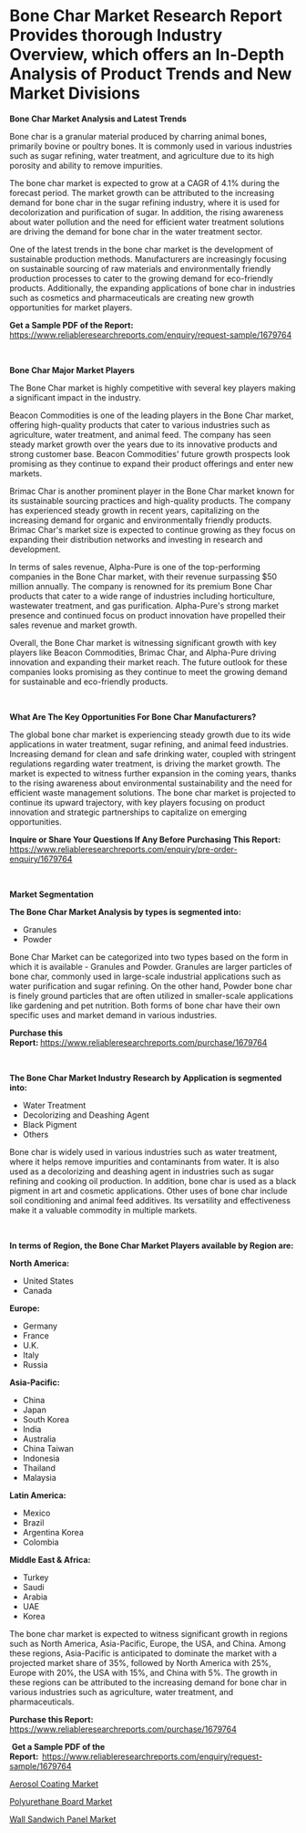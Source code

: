 <p><h1>Bone Char Market Research Report Provides thorough Industry Overview, which offers an In-Depth Analysis of Product Trends and New Market Divisions</h1></p><p><strong>Bone Char Market Analysis and Latest Trends</strong></p>
<p><p>Bone char is a granular material produced by charring animal bones, primarily bovine or poultry bones. It is commonly used in various industries such as sugar refining, water treatment, and agriculture due to its high porosity and ability to remove impurities.</p><p>The bone char market is expected to grow at a CAGR of 4.1% during the forecast period. The market growth can be attributed to the increasing demand for bone char in the sugar refining industry, where it is used for decolorization and purification of sugar. In addition, the rising awareness about water pollution and the need for efficient water treatment solutions are driving the demand for bone char in the water treatment sector.</p><p>One of the latest trends in the bone char market is the development of sustainable production methods. Manufacturers are increasingly focusing on sustainable sourcing of raw materials and environmentally friendly production processes to cater to the growing demand for eco-friendly products. Additionally, the expanding applications of bone char in industries such as cosmetics and pharmaceuticals are creating new growth opportunities for market players.</p></p>
<p><strong>Get a Sample PDF of the Report:&nbsp;</strong> <a href="https://www.reliableresearchreports.com/enquiry/request-sample/1679764">https://www.reliableresearchreports.com/enquiry/request-sample/1679764</a></p>
<p>&nbsp;</p>
<p><strong>Bone Char Major Market Players</strong></p>
<p><p>The Bone Char market is highly competitive with several key players making a significant impact in the industry. </p><p>Beacon Commodities is one of the leading players in the Bone Char market, offering high-quality products that cater to various industries such as agriculture, water treatment, and animal feed. The company has seen steady market growth over the years due to its innovative products and strong customer base. Beacon Commodities' future growth prospects look promising as they continue to expand their product offerings and enter new markets.</p><p>Brimac Char is another prominent player in the Bone Char market known for its sustainable sourcing practices and high-quality products. The company has experienced steady growth in recent years, capitalizing on the increasing demand for organic and environmentally friendly products. Brimac Char's market size is expected to continue growing as they focus on expanding their distribution networks and investing in research and development.</p><p>In terms of sales revenue, Alpha-Pure is one of the top-performing companies in the Bone Char market, with their revenue surpassing $50 million annually. The company is renowned for its premium Bone Char products that cater to a wide range of industries including horticulture, wastewater treatment, and gas purification. Alpha-Pure's strong market presence and continued focus on product innovation have propelled their sales revenue and market growth.</p><p>Overall, the Bone Char market is witnessing significant growth with key players like Beacon Commodities, Brimac Char, and Alpha-Pure driving innovation and expanding their market reach. The future outlook for these companies looks promising as they continue to meet the growing demand for sustainable and eco-friendly products.</p></p>
<p>&nbsp;</p>
<p><strong>What Are The Key Opportunities For Bone Char Manufacturers?</strong></p>
<p><p>The global bone char market is experiencing steady growth due to its wide applications in water treatment, sugar refining, and animal feed industries. Increasing demand for clean and safe drinking water, coupled with stringent regulations regarding water treatment, is driving the market growth. The market is expected to witness further expansion in the coming years, thanks to the rising awareness about environmental sustainability and the need for efficient waste management solutions. The bone char market is projected to continue its upward trajectory, with key players focusing on product innovation and strategic partnerships to capitalize on emerging opportunities.</p></p>
<p><strong>Inquire or Share Your Questions If Any Before Purchasing This Report:</strong> <a href="https://www.reliableresearchreports.com/enquiry/pre-order-enquiry/1679764">https://www.reliableresearchreports.com/enquiry/pre-order-enquiry/1679764</a></p>
<p>&nbsp;</p>
<p><strong>Market Segmentation</strong></p>
<p><strong>The Bone Char Market Analysis by types is segmented into:</strong></p>
<p><ul><li>Granules</li><li>Powder</li></ul></p>
<p><p>Bone Char Market can be categorized into two types based on the form in which it is available - Granules and Powder. Granules are larger particles of bone char, commonly used in large-scale industrial applications such as water purification and sugar refining. On the other hand, Powder bone char is finely ground particles that are often utilized in smaller-scale applications like gardening and pet nutrition. Both forms of bone char have their own specific uses and market demand in various industries.</p></p>
<p><strong>Purchase this Report:&nbsp;</strong><a href="https://www.reliableresearchreports.com/purchase/1679764">https://www.reliableresearchreports.com/purchase/1679764</a></p>
<p>&nbsp;</p>
<p><strong>The Bone Char Market Industry Research by Application is segmented into:</strong></p>
<p><ul><li>Water Treatment</li><li>Decolorizing and Deashing Agent</li><li>Black Pigment</li><li>Others</li></ul></p>
<p><p>Bone char is widely used in various industries such as water treatment, where it helps remove impurities and contaminants from water. It is also used as a decolorizing and deashing agent in industries such as sugar refining and cooking oil production. In addition, bone char is used as a black pigment in art and cosmetic applications. Other uses of bone char include soil conditioning and animal feed additives. Its versatility and effectiveness make it a valuable commodity in multiple markets.</p></p>
<p>&nbsp;</p>
<p><strong>In terms of Region, the Bone Char Market Players available by Region are:</strong></p>
<p>
    <p> <strong> North America: </strong>
        <ul>
            <li>United States</li>
            <li>Canada</li>
        </ul>
        </p> 
    <p> <strong> Europe: </strong>
        <ul>
            <li>Germany</li>
            <li>France</li>
            <li>U.K.</li>
            <li>Italy</li>
            <li>Russia</li>
        </ul>
        </p> 
    <p> <strong> Asia-Pacific: </strong>
        <ul>
            <li>China</li>
            <li>Japan</li>
            <li>South Korea</li>
            <li>India</li>
            <li>Australia</li>
            <li>China Taiwan</li>
            <li>Indonesia</li>
            <li>Thailand</li>
            <li>Malaysia</li>
        </ul>
        </p> 
    <p> <strong> Latin America: </strong>
        <ul>
            <li>Mexico</li>
            <li>Brazil</li>
            <li>Argentina Korea</li>
            <li>Colombia</li>
        </ul>
        </p> 
    <p> <strong> Middle East & Africa: </strong>
        <ul>
            <li>Turkey</li>
            <li>Saudi</li>
            <li>Arabia</li>
            <li>UAE</li>
            <li>Korea</li>
        </ul>
    </p>
    </p>
<p><p>The bone char market is expected to witness significant growth in regions such as North America, Asia-Pacific, Europe, the USA, and China. Among these regions, Asia-Pacific is anticipated to dominate the market with a projected market share of 35%, followed by North America with 25%, Europe with 20%, the USA with 15%, and China with 5%. The growth in these regions can be attributed to the increasing demand for bone char in various industries such as agriculture, water treatment, and pharmaceuticals.</p></p>
<p><strong>Purchase this Report: </strong><a href="https://www.reliableresearchreports.com/purchase/1679764">https://www.reliableresearchreports.com/purchase/1679764</a></p>
<p>&nbsp;<strong>Get a Sample PDF of the Report:&nbsp;&nbsp;</strong><a href="https://www.reliableresearchreports.com/enquiry/request-sample/1679764">https://www.reliableresearchreports.com/enquiry/request-sample/1679764</a></p>
<p><strong></strong></p>
<p><p><a href="https://view.publitas.com/reportprime-1/aerosol-coating-market-analysis-examines-its-scope-on-growth-opportunities-and-forecasted-trends-spanning-from-2023-to-2030/">Aerosol Coating Market</a></p><p><a href="https://github.com/peachesmcdowel1/Market-Research-Report-List-1/blob/main/polyurethane-board-market.md">Polyurethane Board Market</a></p><p><a href="https://github.com/edytherolanlouisejk1miz0wig/Market-Research-Report-List-1/blob/main/wall-sandwich-panel-market.md">Wall Sandwich Panel Market</a></p></p>